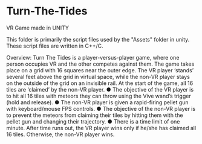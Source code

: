 # Turn-The-Tides
VR Game made in UNITY

This folder is primarily the script files used by the "Assets" folder in unity. These script files are written in C++/C.

Overview:
Turn The Tides is a player-versus-player game, where one person occupies VR and the other
competes against them.
The game takes place on a grid with 16 squares near the outer edge. The VR player ‘stands’
several feet above the grid in virtual space, while the non-VR player stays on the outside of the
grid on an invisible rail.
At the start of the game, all 16 tiles are ‘claimed’ by the non-VR player.
● The objective of the VR player is to hit all 16 tiles with meteors they can throw using the
Vive wand’s trigger (hold and release).
● The non-VR player is given a rapid-firing pellet gun with keyboard/mouse FPS controls.
● The objective of the non-VR player is to prevent the meteors from claiming their tiles by
hitting them with the pellet gun and changing their trajectory.
● There is a time limit of one minute.
After time runs out, the VR player wins only if he/she has claimed all 16 tiles. Otherwise, the
non-VR player wins.
